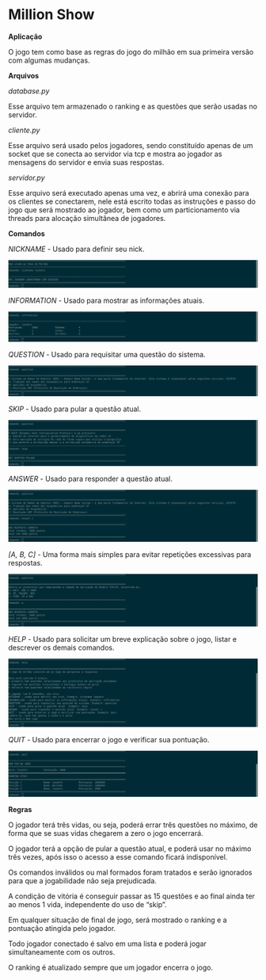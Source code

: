 # Million Show

**Aplicação**

O jogo tem como base as regras do jogo do milhão em sua primeira versão com algumas mudanças.

**Arquivos**

_database.py_

Esse arquivo tem armazenado o ranking e as questões que serão usadas no servidor.

_cliente.py_

Esse arquivo será usado pelos jogadores, sendo constituído apenas de um socket que se conecta ao servidor via tcp e mostra ao jogador as mensagens do servidor e envia suas respostas.

_servidor.py_

Esse arquivo será executado apenas uma vez, e abrirá uma conexão para os clientes se conectarem, nele está escrito todas as instruções e passo do jogo que será mostrado ao jogador, bem como um particionamento via threads para alocação simultânea de jogadores.

**Comandos**

_NICKNAME_ - Usado para definir seu nick.

![nickname](images/nickname.png)

_INFORMATION_ - Usado para mostrar as informações atuais.

![information](images/information.png)

_QUESTION_ - Usado para requisitar uma questão do sistema.

![question](images/question.png)

_SKIP_ - Usado para pular a questão atual.

![skip](images/skip.png)

_ANSWER_ - Usado para responder a questão atual.

![answer](images/answer.png)

_[A, B, C]_ - Uma forma mais simples para evitar repetições excessivas para respostas.

![facility](images/facility.png)

_HELP_ - Usado para solicitar um breve explicação sobre o jogo, listar e descrever os demais comandos.
 
![help](images/help.png)

_QUIT_ - Usado para encerrar o jogo e verificar sua pontuação.

![quit](images/quit.png)

**Regras**

O jogador terá três vidas, ou seja, poderá errar três questões no máximo, de forma que se suas vidas chegarem a zero o jogo encerrará.

O jogador terá a opção de pular a questão atual, e poderá usar no máximo três vezes, após isso o acesso a esse comando ficará indisponível.

Os comandos inválidos ou mal formados foram tratados e serão ignorados para que a jogabilidade não seja prejudicada.

A condição de vitória é conseguir passar as 15 questões e ao final ainda ter ao menos 1 vida, independente do uso de “skip”.

Em qualquer situação de final de jogo, será mostrado o ranking e a pontuação atingida pelo jogador.

Todo jogador conectado é salvo em uma lista e poderá jogar simultaneamente com os outros.

O ranking é atualizado sempre que um jogador encerra o jogo.
